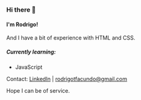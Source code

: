 ### Hi there 👋

#### I'm Rodrigo!
And I have a bit of experience with HTML and CSS.

##### Currently learning:
- JavaScript

Contact: [LinkedIn](https://www.linkedin.com/in/rodrigo-facundo-6403aa22b/) | <rodrigotfacundo@gmail.com>

Hope I can be of service.